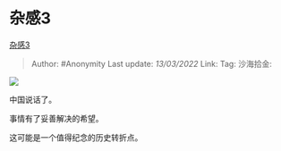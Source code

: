 # 杂感3
[杂感3](https://zhuanlan.zhihu.com/p/477895229)

> Author: #Anonymity
> Last update: *13/03/2022*
> Link:
> Tag:
> 沙海拾金:

![](https://pic1.zhimg.com/v2-33e2451797e6ee35230d2b2041ead4e8_b.jpg)

中国说话了。

事情有了妥善解决的希望。

这可能是一个值得纪念的历史转折点。

